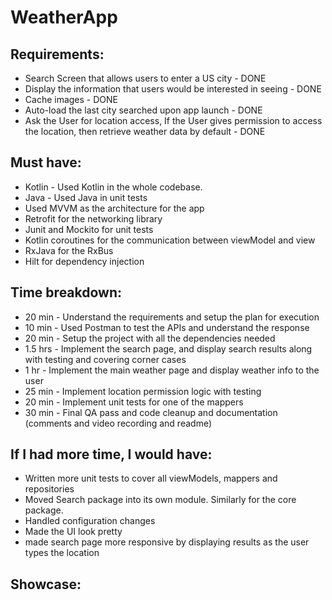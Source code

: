 # WeatherApp

## Requirements:
* Search Screen that allows users to enter a US city - DONE
* Display the information that users would be interested in seeing - DONE
* Cache images - DONE
* Auto-load the last city searched upon app launch - DONE
* Ask the User for location access, If the User gives permission to access the location, then retrieve weather data by default - DONE

## Must have:
* Kotlin - Used Kotlin in the whole codebase.
* Java - Used Java in unit tests
* Used MVVM as the architecture for the app
* Retrofit for the networking library
* Junit and Mockito for unit tests
* Kotlin coroutines for the communication between viewModel and view
* RxJava for the RxBus
* Hilt for dependency injection

## Time breakdown:
* 20 min - Understand the requirements and setup the plan for execution
* 10 min - Used Postman to test the APIs and understand the response
* 20 min - Setup the project with all the dependencies needed
* 1.5 hrs - Implement the search page, and display search results along with testing and covering corner cases
* 1 hr - Implement the main weather page and display weather info to the user
* 25 min - Implement location permission logic with testing
* 20 min - Implement unit tests for one of the mappers
* 30 min - Final QA pass and code cleanup and documentation (comments and video recording and readme)

## If I had more time, I would have:
* Written more unit tests to cover all viewModels, mappers and repositories
* Moved Search package into its own module. Similarly for the core package.
* Handled configuration changes
* Made the UI look pretty
* made search page more responsive by displaying results as the user types the location

## Showcase:

